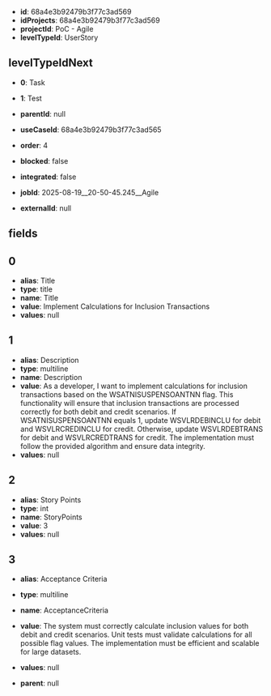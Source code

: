 - **id**: 68a4e3b92479b3f77c3ad569
- **idProjects**: 68a4e3b92479b3f77c3ad569
- **projectId**: PoC - Agile
- **levelTypeId**: UserStory
## levelTypeIdNext
- **0**: Task
- **1**: Test

- **parentId**: null
- **useCaseId**: 68a4e3b92479b3f77c3ad565
- **order**: 4
- **blocked**: false
- **integrated**: false
- **jobId**: 2025-08-19__20-50-45.245__Agile
- **externalId**: null
## fields
## 0
- **alias**: Title
- **type**: title
- **name**: Title
- **value**: Implement Calculations for Inclusion Transactions
- **values**: null

## 1
- **alias**: Description
- **type**: multiline
- **name**: Description
- **value**: As a developer, I want to implement calculations for inclusion transactions based on the WSATNISUSPENSOANTNN flag. This functionality will ensure that inclusion transactions are processed correctly for both debit and credit scenarios. If WSATNISUSPENSOANTNN equals 1, update WSVLRDEBINCLU for debit and WSVLRCREDINCLU for credit. Otherwise, update WSVLRDEBTRANS for debit and WSVLRCREDTRANS for credit. The implementation must follow the provided algorithm and ensure data integrity.
- **values**: null

## 2
- **alias**: Story Points
- **type**: int
- **name**: StoryPoints
- **value**: 3
- **values**: null

## 3
- **alias**: Acceptance Criteria
- **type**: multiline
- **name**: AcceptanceCriteria
- **value**: The system must correctly calculate inclusion values for both debit and credit scenarios. Unit tests must validate calculations for all possible flag values. The implementation must be efficient and scalable for large datasets.
- **values**: null


- **parent**: null
